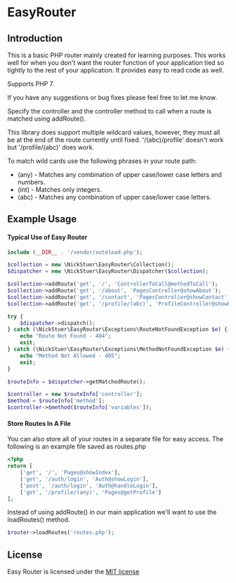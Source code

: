 # EasyRouter

## Introduction

This is a basic PHP router mainly created for learning purposes. This works well for when you don't want the router
function of your application tied so tightly to the rest of your application. It provides easy to read code as well.

Supports PHP 7.

If you have any suggestions or bug fixes please feel free to let me know.

Specify the controller and the controller method to call when a route is matched using addRoute().

This library does support multiple wildcard values, however, they must all be at the end of the route currently until fixed. '/(abc)/profile' doesn't work but '/profile/(abc)' does work.

To match wild cards use the following phrases in your route path:
* (any) - Matches any combination of upper case/lower case letters and numbers.
* (int) - Matches only integers.
* (abc) - Matches any combination of upper case/lower case letters.

## Example Usage

#### Typical Use of Easy Router
```php
include (__DIR__ . '/vendor/autoload.php');

$collection = new \NickStuer\EasyRouter\Collection();
$dispatcher = new \NickStuer\EasyRouter\Dispatcher($collection);

$collection->addRoute('get', '/', 'ControllerToCall@methodToCall');
$collection->addRoute('get', '/about', 'PagesController@showAbout');
$collection->addRoute('get', '/contact', 'PagesController@showContact');
$collection->addRoute('get', '/profile/(abc)', 'ProfileController@showProfile');

try {
    $dispatcher->dispatch();
} catch (\NickStuer\EasyRouter\Exceptions\RouteNotFoundException $e) {
    echo "Route Not Found - 404";
    exit;
} catch (\NickStuer\EasyRouter\Exceptions\MethodNotFoundException $e) {
    echo "Method Not Allowed - 405";
    exit;
}

$routeInfo = $dispatcher->getMatchedRoute();

$controller = new $routeInfo['controller'];
$method = $routeInfo['method'];
$controller->$method($routeInfo['variables']);
```

#### Store Routes In A File

You can also store all of your routes in a separate file for easy access. The following is an example file saved as routes.php
```php
<?php
return [
    ['get', '/', 'Pages@showIndex'],
    ['get', '/auth/login', 'Auth@showLogin'],
    ['post', '/auth/login', 'Auth@handleLogin'],
    ['get', '/profile/(any)', 'Pages@getProfile']
];
```

Instead of using addRoute() in our main application we'll want to use the loadRoutes() method.
```php
$router->loadRoutes('routes.php');
```

## License

Easy Router is licensed under the [MIT license](http://opensource.org/licenses/MIT)